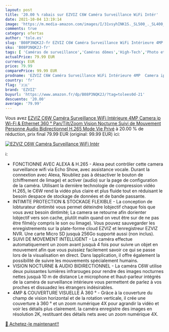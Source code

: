 ```yaml
---
layout: post
title: '20.00 % rabais sur EZVIZ C6W Caméra Surveillance WiFi Intér'
date: 2021-10-04 13:19:14
image: 'https://m.media-amazon.com/images/I/31vsyhINK1S._SL500_._SL400_.jpg'
comments: true
category: ofertas
author: 'tole.es'
slug: 'B08P3NQK2J-fr EZVIZ C6W Caméra Surveillance WiFi Intérieure 4MP Camera...'
sku: 'B08P3NQK2J-fr'
tags: [ 'Caméras de surveillance','Caméras dômes','High-Tech','Photo et caméscopes','ezviz', ]
actualPrice: 79.99 EUR
currency: EUR
price: 79.99
comparePrice: 99.99 EUR
prodname: 'EZVIZ C6W Caméra Surveillance WiFi Intérieure 4MP  Camera ip Wi-Fi & Ethernet 360 ° Pan/Tilt/Zoom  Vision Nocturne  Suivi de Mouvement Personne  Audio Bidirectionnel  H.265  Mode Vie Privé'
country: 'fr'
flag: '🇫🇷'
brand: 'EZVIZ'
buyurl: 'https://www.amazon.fr/dp/B08P3NQK2J/?tag=tolees0d-21'
descuento: '20.00'
average: '79.99'
---
```


Vous avez [EZVIZ C6W Caméra Surveillance WiFi Intérieure 4MP  Camera ip Wi-Fi & Ethernet 360 ° Pan/Tilt/Zoom  Vision Nocturne  Suivi de Mouvement Personne  Audio Bidirectionnel  H.265  Mode Vie Privé](https://www.amazon.fr/dp/B08P3NQK2J/?tag=tolees0d-21)  à  20.00 % de réduction, prix final  79.99 EUR (original: 99.99 EUR) ici:

[![EZVIZ C6W Caméra Surveillance WiFi Intér](https://m.media-amazon.com/images/I/31vsyhINK1S._SL500_._SL400_.jpg)](https://www.amazon.fr/dp/B08P3NQK2J/?tag=tolees0d-21)

ℹ️:

- FONCTIONNE AVEC ALEXA & H.265 - Alexa peut contrôler cette camera surveillance wifi via Echo Show, avec assistance vocale. Durant la connextion avec Alexa, Noubliez pas à désactiver le bouton de (chiffrement de limage) et activer (audio) sur la page de configuration de la caméra. Utilisant la dernière technologie de compression vidéo H.265, le C6W rend la vidéo plus claire et plus fluide tout en réduisant le besoin despace de stockage de données et de bande passante.
- INTIMITE PROTECTION & STOCKAGE FLEXIBLE - La conception de lobturateur dintimité vous permet déteindre lobjectif chaque fois que vous avez besoin dintimité; La camera se retourne afin dorienter lobjectif vers son cache, plutôt malin quand on veut être sur de ne pas être filmé(y compris le son ou limage). Vous pouvez sauvegarder les enregistrements sur la plate-forme cloud EZVIZ et lenregistreur EZVIZ NVR. Une carte Micro SD jusquà 256Go supporté aussi (non inclus).
- SUIVI DE MOVEMENT INTELLIGENT - La caméra effectue automatiquement un zoom avant jusquà 4 fois pour suivre un objet en mouvement afin que vous puissiez facilement savoir ce qui se passe lors de la visualisation en direct. Dans lapplication, il offre également la possibilité de suivre les mouvements spécialement humains.
- VISION NOCTURNE & AUDIO BIDIRECTIONNEL - La caméra C6W utilise deux puissantes lumières infrarouges pour rendre des images nocturnes nettes jusquà 10 m de distance Le microphone et lhaut-parleur intégrés de la caméra de surveillance intérieure vous permettent de parlez à vos proches et dissuadez les étrangers indésirables.
- 4MP & COUVERTURE VISUELLE À 360 ° - Grâce à la couverture du champ de vision horizontal et de la rotation verticale, il crée une couverture à 360 ° et un zoom numérique 4X pour agrandir la vidéo et voir les détails plus clairement. la caméra enregistre des images en résolution 2K, restituant des détails nets avec un zoom numérique 4X.

[🛒 Achetez-le maintenant!!](https://www.amazon.fr/dp/B08P3NQK2J/?tag=tolees0d-21)
